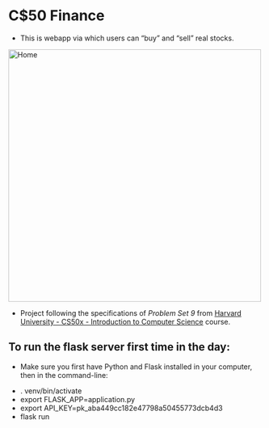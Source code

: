 # C$50 Finance
* This is webapp via which users can “buy” and “sell” real stocks.

<img alt="Home" src="https://cs50.harvard.edu/x/2021/psets/9/finance/finance.png" width="500px" />

* Project following the specifications of *Problem Set 9* from [Harvard University - CS50x - Introduction to Computer Science](https://cs50.harvard.edu/x/2021/psets/9/finance/) course.

## To run the flask server first time in the day:
- Make sure you first have Python and Flask installed in your computer, then in the command-line:
* . venv/bin/activate
* export FLASK_APP=application.py
* export API_KEY=pk_aba449cc182e47798a50455773dcb4d3
* flask run